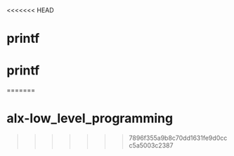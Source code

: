<<<<<<< HEAD
# printf
# printf
=======
# alx-low_level_programming
>>>>>>> 7896f355a9b8c70dd1631fe9d0ccc5a5003c2387
